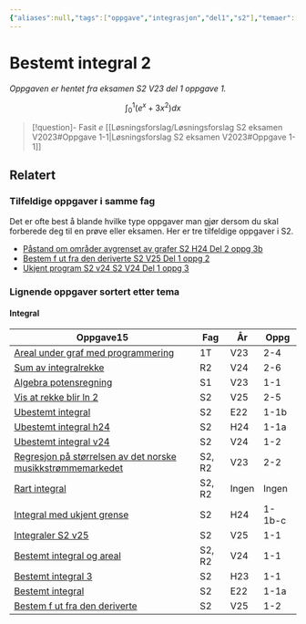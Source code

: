 ```yaml
---
{"aliases":null,"tags":["oppgave","integrasjon","del1","s2"],"temaer":["integral"],"del":1,"oppgave":1,"fag":["s2"],"eksamen":"v23","dg-publish":true,"title":"Bestemt integral 2","date":"2023-05-31","modified":"2024-01-28","permalink":"/bestemt-integral-2/","dgPassFrontmatter":true}
---
```



# Bestemt integral 2
<p><span><em>Oppgaven er hentet fra eksamen S2 V23 del 1 oppgave 1.</em></span></p>

$$
\int_{0}^{1}\left(e^{x}+3 x^{2}\right) d x
$$

>[!question]- Fasit
>$e$
>[[Løsningsforslag/Løsningsforslag S2 eksamen V2023#Oppgave 1-1\|Løsningsforslag S2 eksamen V2023#Oppgave 1-1]]

## Relatert
<h3><span>Tilfeldige oppgaver i samme fag</span></h3><p><span>Det er ofte best å blande hvilke type oppgaver man gjør dersom du skal forberede deg til en prøve eller eksamen. Her er tre tilfeldige oppgaver i S2.</span></p><div><ul class="dataview list-view-ul"><li><span><a data-tooltip-position="top" aria-label="Påstand om områder avgrenset av grafer.md" data-href="Påstand om områder avgrenset av grafer.md" href="Påstand om områder avgrenset av grafer.md" class="internal-link" target="_blank" rel="noopener nofollow">Påstand om områder avgrenset av grafer S2 H24 Del 2 oppg 3b</a></span></li><li><span><a data-tooltip-position="top" aria-label="Bestem f ut fra den deriverte.md" data-href="Bestem f ut fra den deriverte.md" href="Bestem f ut fra den deriverte.md" class="internal-link" target="_blank" rel="noopener nofollow">Bestem f ut fra den deriverte S2 V25 Del 1 oppg 2</a></span></li><li><span><a data-tooltip-position="top" aria-label="Ukjent program S2 v24.md" data-href="Ukjent program S2 v24.md" href="Ukjent program S2 v24.md" class="internal-link" target="_blank" rel="noopener nofollow">Ukjent program S2 v24 S2 V24 Del 1 oppg 3</a></span></li></ul></div><h3><span>Lignende oppgaver sortert etter tema</span></h3><h4><span>Integral</span></h4><div><table class="dataview table-view-table"><thead class="table-view-thead"><tr class="table-view-tr-header"><th class="table-view-th"><span>Oppgave</span><span class="dataview small-text">15</span></th><th class="table-view-th"><span>Fag</span></th><th class="table-view-th"><span>År</span></th><th class="table-view-th"><span>Oppg</span></th></tr></thead><tbody class="table-view-tbody"><tr><td><span><a data-tooltip-position="top" aria-label="Areal under graf med programmering.md" data-href="Areal under graf med programmering.md" href="Areal under graf med programmering.md" class="internal-link" target="_blank" rel="noopener nofollow">Areal under graf med programmering</a></span></td><td><span>1T</span></td><td><span>V23</span></td><td><span>2-4</span></td></tr><tr><td><span><a data-tooltip-position="top" aria-label="Sum av integralrekke.md" data-href="Sum av integralrekke.md" href="Sum av integralrekke.md" class="internal-link" target="_blank" rel="noopener nofollow">Sum av integralrekke</a></span></td><td><span>R2</span></td><td><span>V24</span></td><td><span>2-6</span></td></tr><tr><td><span><a data-tooltip-position="top" aria-label="Algebra potensregning.md" data-href="Algebra potensregning.md" href="Algebra potensregning.md" class="internal-link" target="_blank" rel="noopener nofollow">Algebra potensregning</a></span></td><td><span>S1</span></td><td><span>V23</span></td><td><span>1-1</span></td></tr><tr><td><span><a data-tooltip-position="top" aria-label="Vis at rekke blir ln 2.md" data-href="Vis at rekke blir ln 2.md" href="Vis at rekke blir ln 2.md" class="internal-link" target="_blank" rel="noopener nofollow">Vis at rekke blir ln 2</a></span></td><td><span>S2</span></td><td><span>V25</span></td><td><span>2-5</span></td></tr><tr><td><span><a data-tooltip-position="top" aria-label="Ubestemt integral.md" data-href="Ubestemt integral.md" href="Ubestemt integral.md" class="internal-link" target="_blank" rel="noopener nofollow">Ubestemt integral</a></span></td><td><span>S2</span></td><td><span>E22</span></td><td><span>1-1b</span></td></tr><tr><td><span><a data-tooltip-position="top" aria-label="Ubestemt integral h24.md" data-href="Ubestemt integral h24.md" href="Ubestemt integral h24.md" class="internal-link" target="_blank" rel="noopener nofollow">Ubestemt integral h24</a></span></td><td><span>S2</span></td><td><span>H24</span></td><td><span>1-1a</span></td></tr><tr><td><span><a data-tooltip-position="top" aria-label="Ubestemt integral v24.md" data-href="Ubestemt integral v24.md" href="Ubestemt integral v24.md" class="internal-link" target="_blank" rel="noopener nofollow">Ubestemt integral v24</a></span></td><td><span>S2</span></td><td><span>V24</span></td><td><span>1-2</span></td></tr><tr><td><span><a data-tooltip-position="top" aria-label="Regresjon på størrelsen av det norske musikkstrømmemarkedet.md" data-href="Regresjon på størrelsen av det norske musikkstrømmemarkedet.md" href="Regresjon på størrelsen av det norske musikkstrømmemarkedet.md" class="internal-link" target="_blank" rel="noopener nofollow">Regresjon på størrelsen av det norske musikkstrømmemarkedet</a></span></td><td><span>S2, R2</span></td><td><span>V23</span></td><td><span>2-2</span></td></tr><tr><td><span><a data-tooltip-position="top" aria-label="Rart integral.md" data-href="Rart integral.md" href="Rart integral.md" class="internal-link" target="_blank" rel="noopener nofollow">Rart integral</a></span></td><td><span>S2, R2</span></td><td><span>Ingen</span></td><td><span>Ingen</span></td></tr><tr><td><span><a data-tooltip-position="top" aria-label="Integral med ukjent grense.md" data-href="Integral med ukjent grense.md" href="Integral med ukjent grense.md" class="internal-link" target="_blank" rel="noopener nofollow">Integral med ukjent grense</a></span></td><td><span>S2</span></td><td><span>H24</span></td><td><span>1-1b-c</span></td></tr><tr><td><span><a data-tooltip-position="top" aria-label="Integraler S2 v25.md" data-href="Integraler S2 v25.md" href="Integraler S2 v25.md" class="internal-link" target="_blank" rel="noopener nofollow">Integraler S2 v25</a></span></td><td><span>S2</span></td><td><span>V25</span></td><td><span>1-1</span></td></tr><tr><td><span><a data-tooltip-position="top" aria-label="Bestemt integral og areal.md" data-href="Bestemt integral og areal.md" href="Bestemt integral og areal.md" class="internal-link" target="_blank" rel="noopener nofollow">Bestemt integral og areal</a></span></td><td><span>S2, R2</span></td><td><span>V24</span></td><td><span>1-1</span></td></tr><tr><td><span><a data-tooltip-position="top" aria-label="Bestemt integral 3.md" data-href="Bestemt integral 3.md" href="Bestemt integral 3.md" class="internal-link" target="_blank" rel="noopener nofollow">Bestemt integral 3</a></span></td><td><span>S2</span></td><td><span>H23</span></td><td><span>1-1</span></td></tr><tr><td><span><a data-tooltip-position="top" aria-label="Bestemt integral.md" data-href="Bestemt integral.md" href="Bestemt integral.md" class="internal-link" target="_blank" rel="noopener nofollow">Bestemt integral</a></span></td><td><span>S2</span></td><td><span>E22</span></td><td><span>1-1a</span></td></tr><tr><td><span><a data-tooltip-position="top" aria-label="Bestem f ut fra den deriverte.md" data-href="Bestem f ut fra den deriverte.md" href="Bestem f ut fra den deriverte.md" class="internal-link" target="_blank" rel="noopener nofollow">Bestem f ut fra den deriverte</a></span></td><td><span>S2</span></td><td><span>V25</span></td><td><span>1-2</span></td></tr></tbody></table></div>
